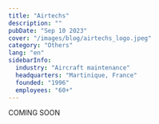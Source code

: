 ```yaml
---
title: "Airtechs"
description: ""
pubDate: "Sep 10 2023"
cover: "/images/blog/airtechs_logo.jpeg"
category: "Others"
lang: "en"
sidebarInfo:
  industry: "Aircraft maintenance"
  headquarters: "Martinique, France"
  founded: "1996"
  employees: "60+"
---
```


COMING SOON